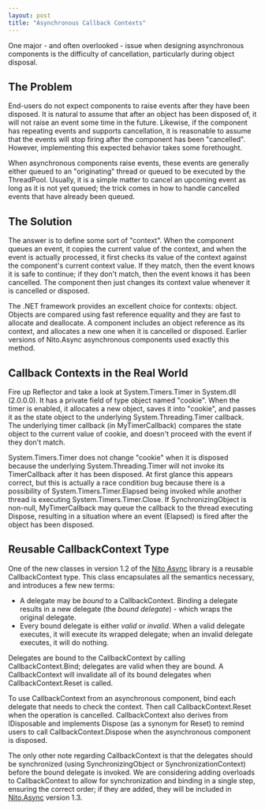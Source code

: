 ```yaml
---
layout: post
title: "Asynchronous Callback Contexts"
---
```

One major - and often overlooked - issue when designing asynchronous components is the difficulty of cancellation, particularly during object disposal.

## The Problem

End-users do not expect components to raise events after they have been disposed. It is natural to assume that after an object has been disposed of, it will not raise an event some time in the future. Likewise, if the component has repeating events and supports cancellation, it is reasonable to assume that the events will stop firing after the component has been "cancelled". However, implementing this expected behavior takes some forethought.

When asynchronous components raise events, these events are generally either queued to an "originating" thread or queued to be executed by the ThreadPool. Usually, it is a simple matter to cancel an upcoming event as long as it is not yet queued; the trick comes in how to handle cancelled events that have already been queued.

## The Solution

The answer is to define some sort of "context". When the component queues an event, it copies the current value of the context, and when the event is actually processed, it first checks its value of the context against the component's current context value. If they match, then the event knows it is safe to continue; if they don't match, then the event knows it has been cancelled. The component then just changes its context value whenever it is cancelled or disposed.

The .NET framework provides an excellent choice for contexts: object. Objects are compared using fast reference equality and they are fast to allocate and deallocate. A component includes an object reference as its context, and allocates a new one when it is cancelled or disposed. Earlier versions of Nito.Async asynchronous components used exactly this method.

## Callback Contexts in the Real World

Fire up Reflector and take a look at System.Timers.Timer in System.dll (2.0.0.0). It has a private field of type object named "cookie". When the timer is enabled, it allocates a new object, saves it into "cookie", and passes it as the state object to the underlying System.Threading.Timer callback. The underlying timer callback (in MyTimerCallback) compares the state object to the current value of cookie, and doesn't proceed with the event if they don't match.

System.Timers.Timer does not change "cookie" when it is disposed because the underlying System.Threading.Timer will not invoke its TimerCallback after it has been disposed. At first glance this appears correct, but this is actually a race condition bug because there is a possibility of System.Timers.Timer.Elapsed being invoked while another thread is executing System.Timers.Timer.Close. If SynchronizingObject is non-null, MyTimerCallback may queue the callback to the thread executing Dispose, resulting in a situation where an event (Elapsed) is fired after the object has been disposed.

## Reusable CallbackContext Type

One of the new classes in version 1.2 of the [Nito Async](http://nitoasync.codeplex.com/) library is a reusable CallbackContext type. This class encapsulates all the semantics necessary, and introduces a few new terms:

- A delegate may be _bound_ to a CallbackContext. Binding a delegate results in a new delegate (the _bound delegate_) - which wraps the original delegate.
- Every bound delegate is either _valid_ or _invalid_. When a valid delegate executes, it will execute its wrapped delegate; when an invalid delegate executes, it will do nothing.

Delegates are bound to the CallbackContext by calling CallbackContext.Bind; delegates are valid when they are bound. A CallbackContext will invalidate all of its bound delegates when CallbackContext.Reset is called.

To use CallbackContext from an asynchronous component, bind each delegate that needs to check the context. Then call CallbackContext.Reset when the operation is cancelled. CallbackContext also derives from IDisposable and implements Dispose (as a synonym for Reset) to remind users to call CallbackContext.Dispose when the asynchronous component is disposed.

The only other note regarding CallbackContext is that the delegates should be synchronized (using SynchronizingObject or SynchronizationContext) before the bound delegate is invoked. We are considering adding overloads to CallbackContext to allow for synchronization and binding in a single step, ensuring the correct order; if they are added, they will be included in [Nito.Async](http://nitoasync.codeplex.com/) version 1.3.

